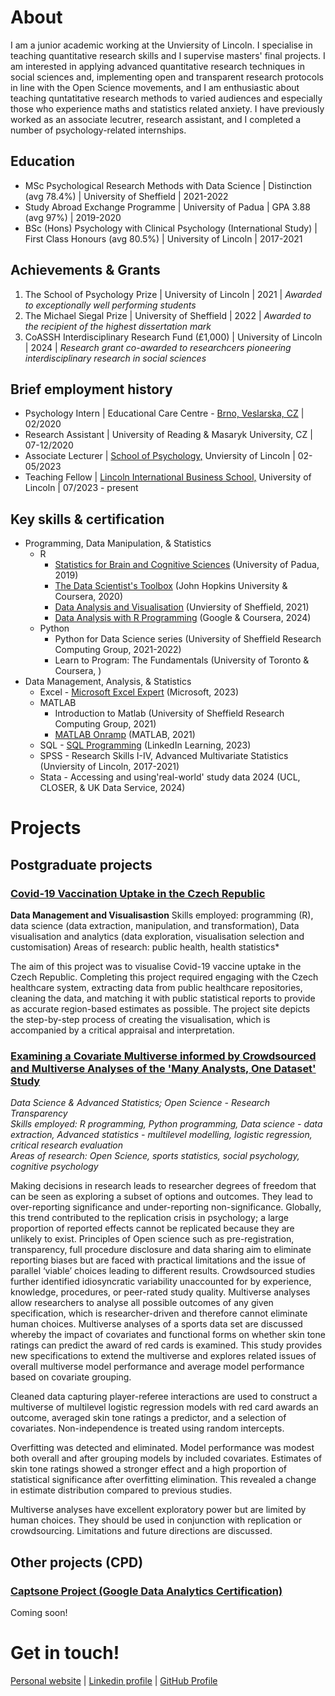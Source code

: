 
# About
I am a junior academic working at the Unviersity of Lincoln. I specialise in teaching quantitative research skills and I supervise masters' final projects. I am interested in applying advanced quantitative research techniques in social sciences and, implementing open and transparent research protocols in line with the Open Science movements, and I am enthusiastic about teaching quntatitative research methods to varied audiences and especially those who experience maths and statistics related anxiety.
I have previously worked as an associate lecutrer, research assistant, and I completed a number of psychology-related internships.

## Education
* MSc Psychological Research Methods with Data Science | Distinction (avg 78.4%) | University of Sheffield | 2021-2022
* Study Abroad Exchange Programme | University of Padua | GPA 3.88 (avg 97%) | 2019-2020
* BSc (Hons) Psychology with Clinical Psychology (International Study) | First Class Honours (avg 80.5%) | University of Lincoln | 2017-2021

## Achievements & Grants
1. The School of Psychology Prize | University of Lincoln | 2021 | *Awarded to exceptionally well performing students*
2. The Michael Siegal Prize | University of Sheffield | 2022 | *Awarded to the recipient of the highest dissertation mark*
3. CoASSH Interdisciplinary Research Fund (£1,000) | University of Lincoln | 2024 | *Research grant co-awarded to researchcers pioneering interdisciplinary research in social sciences*

## Brief employment history
* Psychology Intern | Educational Care Centre - [Brno, Veslarska, CZ](https://strediskobrno.cz) | 02/2020
* Research Assistant | University of Reading & Masaryk University, CZ | 07-12/2020
* Associate Lecturer | [School of Psychology,](https://www.lincoln.ac.uk/psychology/) Unviersity of Lincoln | 02-05/2023
* Teaching Fellow | [Lincoln International Business School,](lincoln.ac.uk/lbs) University of Lincoln | 07/2023 - present

## Key skills & certification
* Programming, Data Manipulation, & Statistics
    +  R
        + [Statistics for Brain and Cognitive Sciences](https://en.didattica.unipd.it/off/2019/LM/PS/PS1932/000ZZ/PSO2044208/N0) (University of Padua, 2019) 
        + [The Data Scientist's Toolbox](https://www.coursera.org/account/accomplishments/verify/CL22ZFGNN7LL) (John Hopkins University & Coursera, 2020)
        + [Data Analysis and Visualisation](https://tomstafford.github.io/psy6422/) (Unviersity of Sheffield, 2021)
        + [Data Analysis with R Programming](https://www.coursera.org/account/accomplishments/verify/8NDA6FPNMEC7) (Google & Coursera, 2024)
    + Python
        + Python for Data Science series (University of Sheffield Research Computing Group, 2021-2022) 
        + Learn to Program: The Fundamentals (University of Toronto & Coursera, )
* Data Management, Analysis, & Statistics
    + Excel -  [Microsoft Excel Expert](https://www.credly.com/badges/6bc30f72-6e0a-46a9-900f-42ae40a930a3/public_url) (Microsoft, 2023)
    + MATLAB
        + Introduction to Matlab (University of Sheffield Research Computing Group, 2021)
        + [MATLAB Onramp](https://matlabacademy.mathworks.com/progress/share/report.html?id=0c5b6aa8-ddb9-4ab2-9fd7-0ac4c9adcbd6&) (MATLAB, 2021)
    + SQL - [SQL Programming](https://www.linkedin.com/learning/certificates/7a33964bbc97ff10ed9eaa35c1f00032df1b71890f17116d7045188c1a6f92e7?u=42436980) (LinkedIn Learning, 2023)
    + SPSS - Research Skills I-IV, Advanced Multivariate Statistics (Unviersity of Lincoln, 2017-2021)
    + Stata - Accessing and using'real-world' study data 2024 (UCL, CLOSER, & UK Data Service, 2024)

# Projects

## Postgraduate projects
### [Covid-19 Vaccination Uptake in the Czech Republic](https://hoberla.github.io/portfolio/dataviz/)
**Data Management and Visualisastion**
Skills employed: programming (R), data science (data extraction, manipulation, and transformation), Data visualisation and analytics (data exploration, visualisation selection and customisation)
Areas of research: public health, health statistics*

The aim of this project was to visualise Covid-19 vaccine uptake in the Czech Republic. Completing this project required engaging with the Czech healthcare system, extracting data from public healthcare repositories, cleaning the data, and matching it with public statistical reports to provide as accurate region-based estimates as possible. The project site depicts the step-by-step process of creating the visualisation, which is accompanied by a critical appraisal and interpretation.

### [Examining a Covariate Multiverse informed by Crowdsourced and Multiverse Analyses of the 'Many Analysts, One Dataset' Study](https://hoberla.github.io/portfolio/diss/)
*Data Science & Advanced Statistics; Open Science - Research Transparency\
Skills employed: R programming, Python programming, Data science - data extraction, Advanced statistics - multilevel modelling, logistic regression, critical research evaluation\
Areas of research: Open Science, sports statistics, social psychology, cognitive psychology*

Making decisions in research leads to researcher degrees of freedom that can be seen as exploring a subset of options and outcomes. They lead to over-reporting significance and under-reporting non-significance. Globally, this trend contributed to the replication crisis in psychology; a large proportion of reported effects cannot be replicated because they are unlikely to exist. Principles of Open science such as pre-registration, transparency, full procedure disclosure and data sharing aim to eliminate reporting biases but are faced with practical limitations and the issue of parallel ‘viable’ choices leading to different results. Crowdsourced studies further identified idiosyncratic variability unaccounted for by experience, knowledge, procedures, or peer-rated study quality. Multiverse analyses allow researchers to analyse all possible outcomes of any given specification, which is researcher-driven and therefore cannot eliminate human choices. Multiverse analyses of a sports data set are discussed whereby the impact of covariates and functional forms on whether skin tone ratings can predict the award of red cards is examined. This study provides new specifications to extend the multiverse and explores related issues of overall multiverse model performance and average model performance based on covariate grouping.

Cleaned data capturing player-referee interactions are used to construct a multiverse of multilevel logistic regression models with red card awards an outcome, averaged skin tone ratings a predictor, and a selection of covariates. Non-independence is treated using random intercepts.

Overfitting was detected and eliminated. Model performance was modest both overall and after grouping models by included covariates. Estimates of skin tone ratings showed a stronger effect and a high proportion of statistical significance after overfitting elimination. This revealed a change in estimate distribution compared to previous studies.

Multiverse analyses have excellent exploratory power but are limited by human choices. They should be used in conjunction with replication or crowdsourcing. Limitations and future directions are discussed. 

## Other projects (CPD)
### [Captsone Project (Google Data Analytics Certification)](https://hoberla.github.io/portfolio/gdacase/)
Coming soon! 
# Get in touch!
[Personal website](http://hoberla.eu) | [Linkedin profile](https://go.hoberla.eu/linkedin) | [GitHub Profile](https://go.hoberla.eu/github)